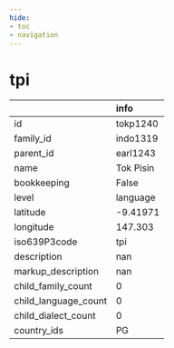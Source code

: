 ```yaml
---
hide:
- toc
- navigation
---
```

# tpi
|                      | info      |
|:---------------------|:----------|
| id                   | tokp1240  |
| family_id            | indo1319  |
| parent_id            | earl1243  |
| name                 | Tok Pisin |
| bookkeeping          | False     |
| level                | language  |
| latitude             | -9.41971  |
| longitude            | 147.303   |
| iso639P3code         | tpi       |
| description          | nan       |
| markup_description   | nan       |
| child_family_count   | 0         |
| child_language_count | 0         |
| child_dialect_count  | 0         |
| country_ids          | PG        |